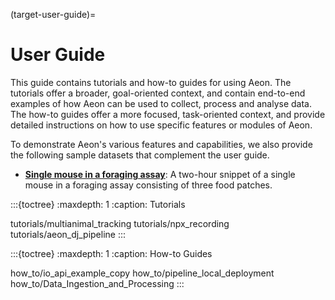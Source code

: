 (target-user-guide)=
# User Guide
This guide contains tutorials and how-to guides for using Aeon. 
The tutorials offer a broader, goal-oriented context, and contain end-to-end examples of how Aeon can be used to collect, process and analyse data. 
The how-to guides offer a more focused, task-oriented context, and provide detailed instructions on how to use specific features or modules of Aeon.

To demonstrate Aeon's various features and capabilities, we also provide the following sample datasets that complement the user guide.

- [**Single mouse in a foraging assay**](sample-data-single-mouse-foraging:): A two-hour snippet of a single mouse in a foraging assay consisting of three food patches.

:::{toctree}
:maxdepth: 1
:caption: Tutorials

tutorials/multianimal_tracking
tutorials/npx_recording
tutorials/aeon_dj_pipeline
:::

:::{toctree}
:maxdepth: 1
:caption: How-to Guides

how_to/io_api_example_copy
how_to/pipeline_local_deployment
how_to/Data_Ingestion_and_Processing
:::